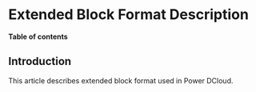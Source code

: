 # Extended Block Format Description

**Table of contents**

<!--START doctoc-->
<!--END doctoc-->

## Introduction

This article describes extended block format used in Power DCloud.